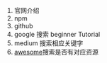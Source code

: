 1. 官网介绍
2. npm
3. github
4. google 搜索 beginner Tutorial
5. medium 搜索相应关键字
6. [awesome](https://github.com/sindresorhus/awesome)搜索是否有对应资源

